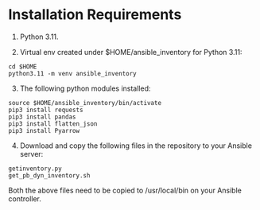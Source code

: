 # Installation Requirements

1. Python 3.11.

2. Virtual env created under $HOME/ansible_inventory for Python 3.11:

```
cd $HOME
python3.11 -m venv ansible_inventory
```
3. The following python modules installed:
```
source $HOME/ansible_inventory/bin/activate
pip3 install requests
pip3 install pandas
pip3 install flatten_json
pip3 install Pyarrow
```
4. Download and copy the following files in the repository to your Ansible server:
```
getinventory.py
get_pb_dyn_inventory.sh
```
Both the above files need to be copied to /usr/local/bin on your Ansible controller.
